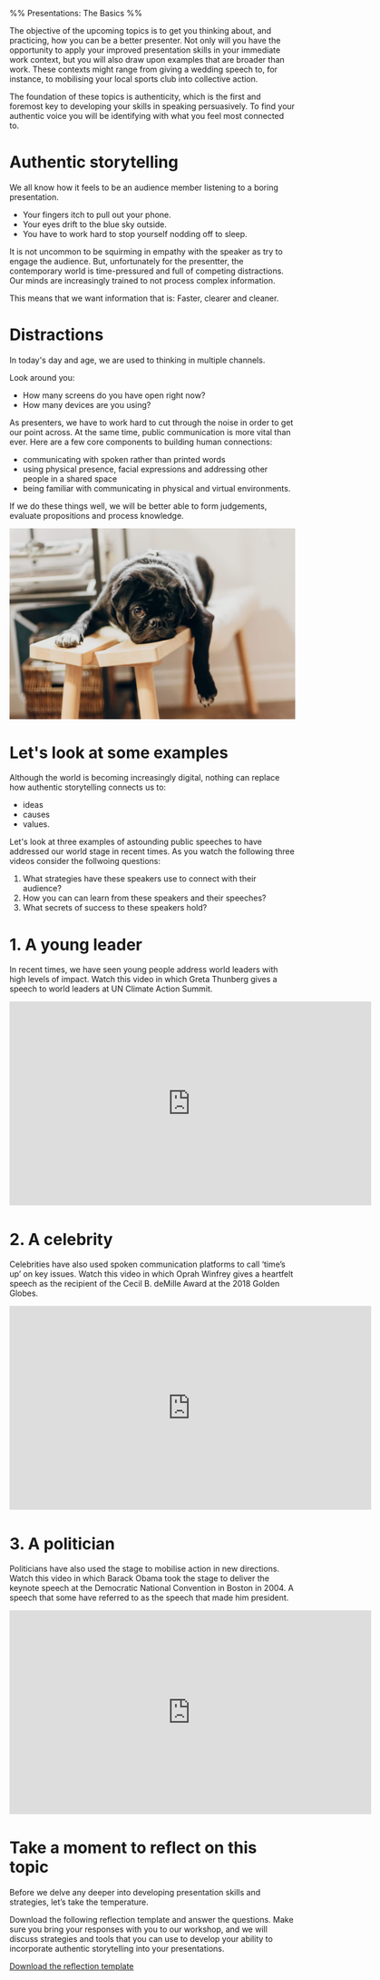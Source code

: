 %% Presentations: The Basics %%

The objective of the upcoming topics is to get you thinking about, and practicing, how you can be a better presenter. Not only will you have the opportunity to apply your improved presentation skills in your immediate work context, but you will also draw upon examples that are broader than work. These contexts might range from giving a wedding speech to, for instance, to mobilising your local sports club into collective action.

The foundation of these topics is authenticity, which is the first and foremost key to developing your skills in speaking persuasively. To find your authentic voice you will be identifying with what you feel most connected to.

# Authentic storytelling

We all know how it feels to be an audience member listening to a boring presentation.

- Your fingers itch to pull out your phone. 
- Your eyes drift to the blue sky outside. 
- You have to work hard to stop yourself nodding off to sleep. 

It is not uncommon to be squirming in empathy with the speaker as try to engage the audience. But,  unfortunately for the presentter, the contemporary world is time-pressured and full of competing distractions. Our minds are increasingly trained to not process complex information. 

This means that we want information that is: Faster, clearer and cleaner.

# Distractions

In today's day and age, we are used to thinking in multiple channels. 

Look around you:

- How many screens do you have open right now? 
- How many devices are you using?

As presenters, we have to work hard to cut through the noise in order to get our point across. At the same time, public communication is more vital than ever. Here are a few core components to building human connections:

- communicating with spoken rather than printed words
- using physical presence, facial expressions and addressing other people in a shared space 
- being familiar with communicating in physical and virtual environments.

If we do these things well, we will be better able to form judgements, evaluate propositions and process knowledge.

![](ac1f9a2a7f64.jpeg)

# Let's look at some examples

Although the world is becoming increasingly digital, nothing can replace how authentic storytelling connects us to:

- ideas
- causes 
- values. 

Let's look at three examples of astounding public speeches to have addressed our world stage in recent times. As you watch the following three videos consider the follwoing questions:

1. What strategies have these speakers use to connect with their audience?
2. How you can can learn from these speakers and their speeches?
3. What secrets of success to these speakers hold?

# 1. A young leader

In recent times, we have seen young people address world leaders with high levels of impact. Watch this video in which Greta Thunberg gives a speech to world leaders at UN Climate Action Summit.

<iframe loading="lazy" width="638" height="359" src="https://www.youtube.com/embed/KAJsdgTPJpU" title="WATCH: Greta Thunberg's full speech to world leaders at UN Climate Action Summit" frameborder="0" allow="accelerometer; autoplay; clipboard-write; encrypted-media; gyroscope; picture-in-picture" allowfullscreen></iframe>

# 2. A celebrity

Celebrities have also used spoken communication platforms to call ‘time’s up’ on key issues. Watch this video in which Oprah Winfrey gives a heartfelt speech as the recipient of the Cecil B. deMille Award at the 2018 Golden Globes.

<iframe loading="lazy" width="638" height="359" src="https://www.youtube.com/embed/LyBims8OkSY" title="Oprah Winfrey Receives the Cecil B. deMille Award - Golden Globes 2018" frameborder="0" allow="accelerometer; autoplay; clipboard-write; encrypted-media; gyroscope; picture-in-picture" allowfullscreen></iframe>

# 3. A politician

Politicians have also used the stage to mobilise action in new directions. Watch this video in which Barack Obama took the stage to deliver the keynote speech at the Democratic National Convention in Boston in 2004. A speech that some have referred to as the speech that made him president. 

<iframe loading="lazy" width="638" height="359" src="https://www.youtube.com/embed/OFPwDe22CoY" title="The Speech that Made Obama President" frameborder="0" allow="accelerometer; autoplay; clipboard-write; encrypted-media; gyroscope; picture-in-picture" allowfullscreen></iframe>

# Take a moment to reflect on this topic

Before we delve any deeper into developing presentation skills and strategies, let’s take the temperature. 

Download the following reflection template and answer the questions. Make sure you bring your responses with you to our workshop, and we will discuss strategies and tools that you can use to develop your ability to incorporate authentic storytelling into your presentations.

[Download the reflection template](6781704a9cb8.docx)